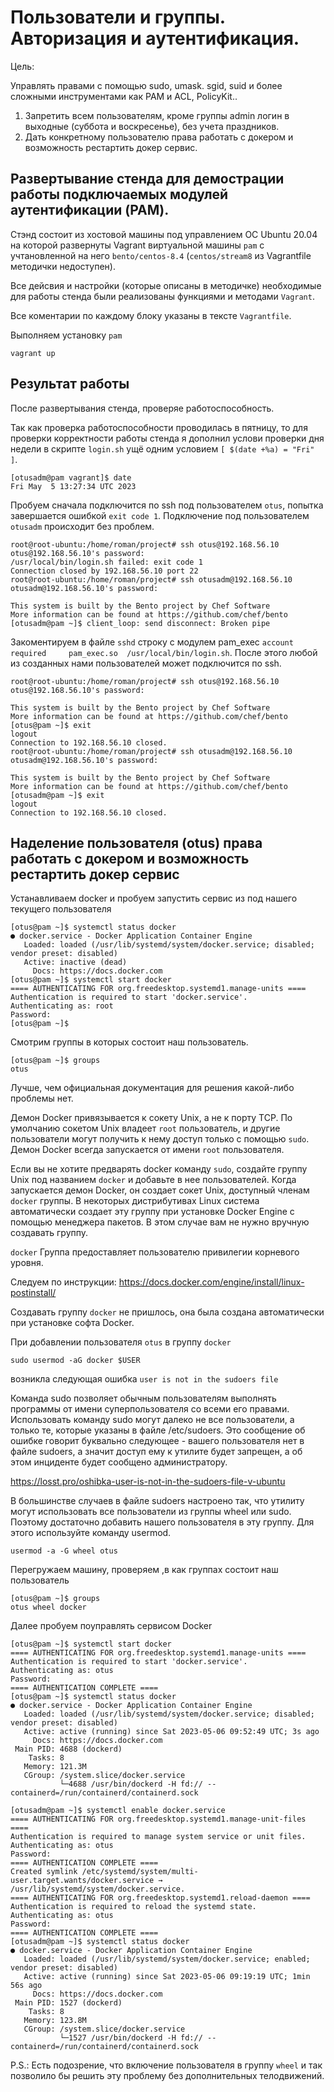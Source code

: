 # Пользователи и группы. Авторизация и аутентификация.

Цель:

Управлять правами с помощью sudo, umask. sgid, suid и более сложными инструментами как PAM и ACL, PolicyKit..

1) Запретить всем пользователям, кроме группы admin логин в выходные (суббота и воскресенье), без учета праздников.
2) Дать конкретному пользователю права работать с докером и возможность рестартить докер сервис.

## Развертывание стенда для демострации работы подключаемых модулей аутентификации (PAM).

Стэнд состоит из хостовой машины под управлением ОС Ubuntu 20.04 на которой развернуты Vagrant виртуальной машины `pam` с учтановленной на него `bento/centos-8.4` (`centos/stream8` из Vagrantfile методички недоступен).

Все дейсвия и настройки (которые описаны в методичке) необходимые для работы стенда были реализованы функциями и методами `Vagrant`.

Все коментарии по каждому блоку указаны в тексте `Vagrantfile`.


Выполняем установку `pam`

```
vagrant up
```

## Результат работы

После развертывания стенда, проверяе работоспособность. 

Так как проверка работоспособности проводилась в пятницу, то для проверки корректности работы стенда я дополнил услови проверки дня недели в скрипте `login.sh` ущё одним условием `[ $(date +%a) = "Fri" ]`.

```
[otusadm@pam vagrant]$ date
Fri May  5 13:27:34 UTC 2023
```

Пробуем сначала подключится по ssh под пользователем `otus`, попытка завершается ошибкой `exit code 1`. Подключение под пользователем `otusadm` происходит без проблем.

```
root@root-ubuntu:/home/roman/project# ssh otus@192.168.56.10
otus@192.168.56.10's password: 
/usr/local/bin/login.sh failed: exit code 1
Connection closed by 192.168.56.10 port 22
root@root-ubuntu:/home/roman/project# ssh otusadm@192.168.56.10
otusadm@192.168.56.10's password: 

This system is built by the Bento project by Chef Software
More information can be found at https://github.com/chef/bento
[otusadm@pam ~]$ client_loop: send disconnect: Broken pipe
```
Закоментируем в файле `sshd` строку с модулем pam_exec  `account    required     pam_exec.so  /usr/local/bin/login.sh`. После этого любой из созданных нами пользователей может подключится по ssh.

```
root@root-ubuntu:/home/roman/project# ssh otus@192.168.56.10
otus@192.168.56.10's password: 

This system is built by the Bento project by Chef Software
More information can be found at https://github.com/chef/bento
[otus@pam ~]$ exit
logout
Connection to 192.168.56.10 closed.
root@root-ubuntu:/home/roman/project# ssh otusadm@192.168.56.10
otusadm@192.168.56.10's password: 

This system is built by the Bento project by Chef Software
More information can be found at https://github.com/chef/bento
[otusadm@pam ~]$ exit
logout
Connection to 192.168.56.10 closed.
```
## Наделение пользователя (otus) права работать с докером и возможность рестартить докер сервис

Устанавливаем docker и пробуем запустить сервис из под нашего текущего пользователя

```
[otus@pam ~]$ systemctl status docker
● docker.service - Docker Application Container Engine
   Loaded: loaded (/usr/lib/systemd/system/docker.service; disabled; vendor preset: disabled)
   Active: inactive (dead)
     Docs: https://docs.docker.com
[otus@pam ~]$ systemctl start docker
==== AUTHENTICATING FOR org.freedesktop.systemd1.manage-units ====
Authentication is required to start 'docker.service'.
Authenticating as: root
Password: 
[otus@pam ~]$ 
```
Смотрим группы в которых состоит наш пользователь.
```
[otus@pam ~]$ groups
otus
```
Лучше, чем официальная документация для решения какой-либо проблемы нет.

Демон Docker привязывается к сокету Unix, а не к порту TCP. По умолчанию сокетом Unix владеет `root` пользователь, и другие пользователи могут получить к нему доступ только с помощью `sudo`. Демон Docker всегда запускается от имени `root` пользователя.

Если вы не хотите предварять docker команду `sudo`, создайте группу Unix под названием `docker` и добавьте в нее пользователей. Когда запускается демон Docker, он создает сокет Unix, доступный членам `docker` группы. В некоторых дистрибутивах Linux система автоматически создает эту группу при установке Docker Engine с помощью менеджера пакетов. В этом случае вам не нужно вручную создавать группу.

`docker` Группа предоставляет пользователю привилегии корневого уровня. 

Следуем по инструкции:
https://docs.docker.com/engine/install/linux-postinstall/

Создавать группу `docker` не пришлось, она была создана автоматически при установке софта Docker.

При добавлении пользователя `otus` в группу `docker`

```
sudo usermod -aG docker $USER
```

возникла следующая ошибка `user is not in the sudoers file`

Команда sudo позволяет обычным пользователям выполнять программы от имени суперпользователя со всеми его правами. Использовать команду sudo могут далеко не все пользователи, а только те, которые указаны в файле /etc/sudoers. Это сообщение об ошибке говорит буквально следующее - вашего пользователя нет в файле sudoers, а значит доступ ему к утилите будет запрещен, а об этом инциденте будет сообщено администратору.

https://losst.pro/oshibka-user-is-not-in-the-sudoers-file-v-ubuntu

В большинстве случаев в файле sudoers настроено так, что утилиту могут использовать все пользователи из группы wheel или sudo. Поэтому достаточно добавить нашего пользователя в эту группу. Для этого используйте команду usermod.

```
usermod -a -G wheel otus
```
Перегружаем машину, проверяем ,в как группах состоит наш пользователь

```
[otus@pam ~]$ groups
otus wheel docker
```
Далее пробуем поуправлять сервисом Docker
```
[otus@pam ~]$ systemctl start docker
==== AUTHENTICATING FOR org.freedesktop.systemd1.manage-units ====
Authentication is required to start 'docker.service'.
Authenticating as: otus
Password: 
==== AUTHENTICATION COMPLETE ====
[otus@pam ~]$ systemctl status docker
● docker.service - Docker Application Container Engine
   Loaded: loaded (/usr/lib/systemd/system/docker.service; disabled; vendor preset: disabled)
   Active: active (running) since Sat 2023-05-06 09:52:49 UTC; 3s ago
     Docs: https://docs.docker.com
 Main PID: 4688 (dockerd)
    Tasks: 8
   Memory: 121.3M
   CGroup: /system.slice/docker.service
           └─4688 /usr/bin/dockerd -H fd:// --containerd=/run/containerd/containerd.sock
```

```
[otusadm@pam ~]$ systemctl enable docker.service
==== AUTHENTICATING FOR org.freedesktop.systemd1.manage-unit-files ====
Authentication is required to manage system service or unit files.
Authenticating as: otus
Password: 
==== AUTHENTICATION COMPLETE ====
Created symlink /etc/systemd/system/multi-user.target.wants/docker.service → /usr/lib/systemd/system/docker.service.
==== AUTHENTICATING FOR org.freedesktop.systemd1.reload-daemon ====
Authentication is required to reload the systemd state.
Authenticating as: otus
Password: 
==== AUTHENTICATION COMPLETE ====
[otusadm@pam ~]$ systemctl status docker
● docker.service - Docker Application Container Engine
   Loaded: loaded (/usr/lib/systemd/system/docker.service; enabled; vendor preset: disabled)
   Active: active (running) since Sat 2023-05-06 09:19:19 UTC; 1min 56s ago
     Docs: https://docs.docker.com
 Main PID: 1527 (dockerd)
    Tasks: 8
   Memory: 123.8M
   CGroup: /system.slice/docker.service
           └─1527 /usr/bin/dockerd -H fd:// --containerd=/run/containerd/containerd.sock

```

P.S.: Есть подозрение, что включение пользователя в группу `wheel` и так позволило бы решить эту проблему без дополнительных телодвижений.
